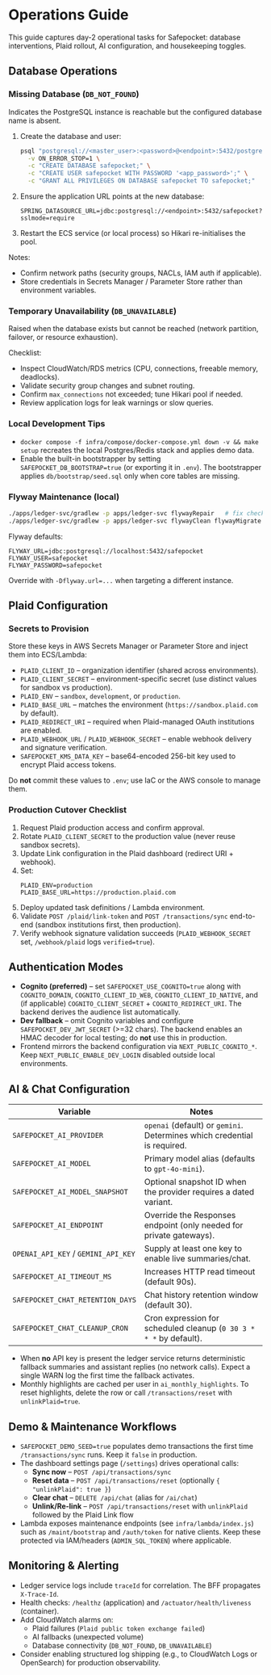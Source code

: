 # Operations Guide

This guide captures day-2 operational tasks for Safepocket: database interventions, Plaid rollout, AI configuration, and housekeeping toggles.

## Database Operations

### Missing Database (`DB_NOT_FOUND`)
Indicates the PostgreSQL instance is reachable but the configured database name is absent.

1. Create the database and user:
   ```bash
   psql "postgresql://<master_user>:<password>@<endpoint>:5432/postgres" \
     -v ON_ERROR_STOP=1 \
     -c "CREATE DATABASE safepocket;" \
     -c "CREATE USER safepocket WITH PASSWORD '<app_password>';" \
     -c "GRANT ALL PRIVILEGES ON DATABASE safepocket TO safepocket;"
   ```
2. Ensure the application URL points at the new database:
   ```
   SPRING_DATASOURCE_URL=jdbc:postgresql://<endpoint>:5432/safepocket?sslmode=require
   ```
3. Restart the ECS service (or local process) so Hikari re-initialises the pool.

Notes:
- Confirm network paths (security groups, NACLs, IAM auth if applicable).
- Store credentials in Secrets Manager / Parameter Store rather than environment variables.

### Temporary Unavailability (`DB_UNAVAILABLE`)
Raised when the database exists but cannot be reached (network partition, failover, or resource exhaustion).

Checklist:
- Inspect CloudWatch/RDS metrics (CPU, connections, freeable memory, deadlocks).
- Validate security group changes and subnet routing.
- Confirm `max_connections` not exceeded; tune Hikari pool if needed.
- Review application logs for leak warnings or slow queries.

### Local Development Tips

- `docker compose -f infra/compose/docker-compose.yml down -v && make setup` recreates the local Postgres/Redis stack and applies demo data.
- Enable the built-in bootstrapper by setting `SAFEPOCKET_DB_BOOTSTRAP=true` (or exporting it in `.env`). The bootstrapper applies `db/bootstrap/seed.sql` only when core tables are missing.

### Flyway Maintenance (local)

```bash
./apps/ledger-svc/gradlew -p apps/ledger-svc flywayRepair   # fix checksum drift
./apps/ledger-svc/gradlew -p apps/ledger-svc flywayClean flywayMigrate  # destructive reset
```

Flyway defaults:
```
FLYWAY_URL=jdbc:postgresql://localhost:5432/safepocket
FLYWAY_USER=safepocket
FLYWAY_PASSWORD=safepocket
```

Override with `-Dflyway.url=...` when targeting a different instance.

## Plaid Configuration

### Secrets to Provision
Store these keys in AWS Secrets Manager or Parameter Store and inject them into ECS/Lambda:

- `PLAID_CLIENT_ID` – organization identifier (shared across environments).
- `PLAID_CLIENT_SECRET` – environment-specific secret (use distinct values for sandbox vs production).
- `PLAID_ENV` – `sandbox`, `development`, or `production`.
- `PLAID_BASE_URL` – matches the environment (`https://sandbox.plaid.com` by default).
- `PLAID_REDIRECT_URI` – required when Plaid-managed OAuth institutions are enabled.
- `PLAID_WEBHOOK_URL` / `PLAID_WEBHOOK_SECRET` – enable webhook delivery and signature verification.
- `SAFEPOCKET_KMS_DATA_KEY` – base64-encoded 256-bit key used to encrypt Plaid access tokens.

Do **not** commit these values to `.env`; use IaC or the AWS console to manage them.

### Production Cutover Checklist
1. Request Plaid production access and confirm approval.
2. Rotate `PLAID_CLIENT_SECRET` to the production value (never reuse sandbox secrets).
3. Update Link configuration in the Plaid dashboard (redirect URI + webhook).
4. Set:
   ```
   PLAID_ENV=production
   PLAID_BASE_URL=https://production.plaid.com
   ```
5. Deploy updated task definitions / Lambda environment.
6. Validate `POST /plaid/link-token` and `POST /transactions/sync` end-to-end (sandbox institutions first, then production).
7. Verify webhook signature validation succeeds (`PLAID_WEBHOOK_SECRET` set, `/webhook/plaid` logs `verified=true`).

## Authentication Modes

- **Cognito (preferred)** – set `SAFEPOCKET_USE_COGNITO=true` along with `COGNITO_DOMAIN`, `COGNITO_CLIENT_ID_WEB`, `COGNITO_CLIENT_ID_NATIVE`, and (if applicable) `COGNITO_CLIENT_SECRET` + `COGNITO_REDIRECT_URI`. The backend derives the audience list automatically.
- **Dev fallback** – omit Cognito variables and configure `SAFEPOCKET_DEV_JWT_SECRET` (>=32 chars). The backend enables an HMAC decoder for local testing; do **not** use this in production.
- Frontend mirrors the backend configuration via `NEXT_PUBLIC_COGNITO_*`. Keep `NEXT_PUBLIC_ENABLE_DEV_LOGIN` disabled outside local environments.

## AI & Chat Configuration

| Variable | Notes |
|----------|-------|
| `SAFEPOCKET_AI_PROVIDER` | `openai` (default) or `gemini`. Determines which credential is required. |
| `SAFEPOCKET_AI_MODEL` | Primary model alias (defaults to `gpt-4o-mini`). |
| `SAFEPOCKET_AI_MODEL_SNAPSHOT` | Optional snapshot ID when the provider requires a dated variant. |
| `SAFEPOCKET_AI_ENDPOINT` | Override the Responses endpoint (only needed for private gateways). |
| `OPENAI_API_KEY` / `GEMINI_API_KEY` | Supply at least one key to enable live summaries/chat. |
| `SAFEPOCKET_AI_TIMEOUT_MS` | Increases HTTP read timeout (default 90s). |
| `SAFEPOCKET_CHAT_RETENTION_DAYS` | Chat history retention window (default 30). |
| `SAFEPOCKET_CHAT_CLEANUP_CRON` | Cron expression for scheduled cleanup (`0 30 3 * * *` by default). |

- When **no** API key is present the ledger service returns deterministic fallback summaries and assistant replies (no network calls). Expect a single WARN log the first time the fallback activates.
- Monthly highlights are cached per user in `ai_monthly_highlights`. To reset highlights, delete the row or call `/transactions/reset` with `unlinkPlaid=true`.

## Demo & Maintenance Workflows

- `SAFEPOCKET_DEMO_SEED=true` populates demo transactions the first time `/transactions/sync` runs. Keep it `false` in production.
- The dashboard settings page (`/settings`) drives operational calls:
  - **Sync now** – `POST /api/transactions/sync`
  - **Reset data** – `POST /api/transactions/reset` (optionally `{ "unlinkPlaid": true }`)
  - **Clear chat** – `DELETE /api/chat` (alias for `/ai/chat`)
  - **Unlink/Re-link** – `POST /api/transactions/reset` with `unlinkPlaid` followed by the Plaid Link flow
- Lambda exposes maintenance endpoints (see `infra/lambda/index.js`) such as `/maint/bootstrap` and `/auth/token` for native clients. Keep these protected via IAM/headers (`ADMIN_SQL_TOKEN`) where applicable.

## Monitoring & Alerting

- Ledger service logs include `traceId` for correlation. The BFF propagates `X-Trace-Id`.
- Health checks: `/healthz` (application) and `/actuator/health/liveness` (container).
- Add CloudWatch alarms on:
  - Plaid failures (`Plaid public token exchange failed`)
  - AI fallbacks (unexpected volume)
  - Database connectivity (`DB_NOT_FOUND`, `DB_UNAVAILABLE`)
- Consider enabling structured log shipping (e.g., to CloudWatch Logs or OpenSearch) for production observability.
